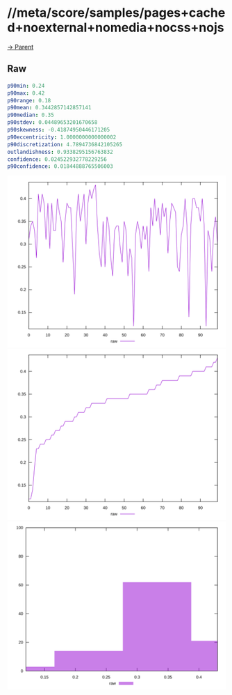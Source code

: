 
# //meta/score/samples/pages+cached+noexternal+nomedia+nocss+nojs

[→ Parent](../..)


## Raw


```yaml
p90min: 0.24
p90max: 0.42
p90range: 0.18
p90mean: 0.3442857142857141
p90median: 0.35
p90stdev: 0.04489653201670658
p90skewness: -0.41874950446171205
p90eccentricity: 1.0000000000000002
p90discretization: 4.7894736842105265
outlandishness: 0.9338295156763832
confidence: 0.024522932778229256
p90confidence: 0.01844888765506003

```

![PLOT: raw-values](./raw/values.svg)![PLOT: raw-sorted](./raw/sorted.svg)![PLOT: raw-histogram](./raw/histogram.svg)